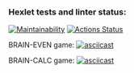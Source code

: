 ### Hexlet tests and linter status:
[![Maintainability](https://api.codeclimate.com/v1/badges/f10214d43b5d41e58d14/maintainability)](https://codeclimate.com/github/dushnila/frontend-project-44/maintainability)
[![Actions Status](https://github.com/dushnila/frontend-project-44/workflows/hexlet-check/badge.svg)](https://github.com/dushnila/frontend-project-44/actions)

BRAIN-EVEN game:
[![asciicast](https://asciinema.org/a/JPjnTBZntocCYNxdA5DgYNZge.svg)](https://asciinema.org/a/JPjnTBZntocCYNxdA5DgYNZge)


BRAIN-CALC game: 
[![asciicast](https://asciinema.org/a/K70tPDNq2nAhaB1uqtzUtyjfj.svg)](https://asciinema.org/a/K70tPDNq2nAhaB1uqtzUtyjfj)